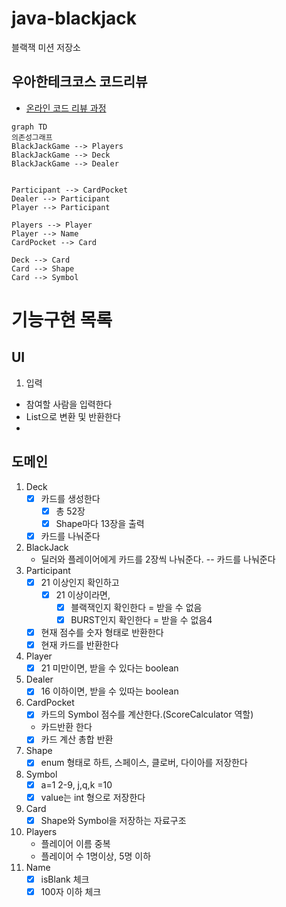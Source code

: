 # java-blackjack

블랙잭 미션 저장소

## 우아한테크코스 코드리뷰

- [온라인 코드 리뷰 과정](https://github.com/woowacourse/woowacourse-docs/blob/master/maincourse/README.md)

```mermaid
graph TD
의존성그래프
BlackJackGame --> Players
BlackJackGame --> Deck
BlackJackGame --> Dealer


Participant --> CardPocket
Dealer --> Participant
Player --> Participant

Players --> Player
Player --> Name
CardPocket --> Card

Deck --> Card
Card --> Shape
Card --> Symbol
```

# 기능구현 목록

## UI

1. 입력

- 참여할 사람을 입력한다
- List<String>으로 변환 및 반환한다
-

## 도메인

1. Deck
    - [x] 카드를 생성한다
        - [x] 총 52장
        - [x] Shape마다 13장을 출력
    - [x] 카드를 나눠준다

2. BlackJack
    - 딜러와 플레이어에게 카드를 2장씩 나눠준다.
      -- 카드를 나눠준다
3. Participant
    - [x] 21 이상인지 확인하고
        - [x] 21 이상이라면,
            - [x] 블랙잭인지 확인한다 = 받을 수 없음
            - [x] BURST인지 확인한다 = 받을 수 없음4
    - [x] 현재 점수를 숫자 형태로 반환한다
    - [x] 현재 카드를 반환한다
4. Player
    - [x] 21 미만이면, 받을 수 있다는 boolean
5. Dealer
    - [x] 16 이하이면, 받을 수 있따는 boolean
6. CardPocket
    - [x]  카드의 Symbol 점수를 계산한다.(ScoreCalculator 역할)
    - 카드반환 한다
    - [x] 카드 계산 총합 반환
7. Shape
    - [x] enum 형태로 하트, 스페이스, 클로버, 다이아를 저장한다
8. Symbol
    - [x] a=1 2-9, j,q,k =10
    - [x] value는 int 형으로 저장한다
9. Card
    - [x] Shape와 Symbol을 저장하는 자료구조

10. Players
    - 플레이어 이름 중복
    - 플레이어 수 1명이상, 5명 이하
11. Name
    - [x] isBlank 체크
    - [x] 100자 이하 체크
